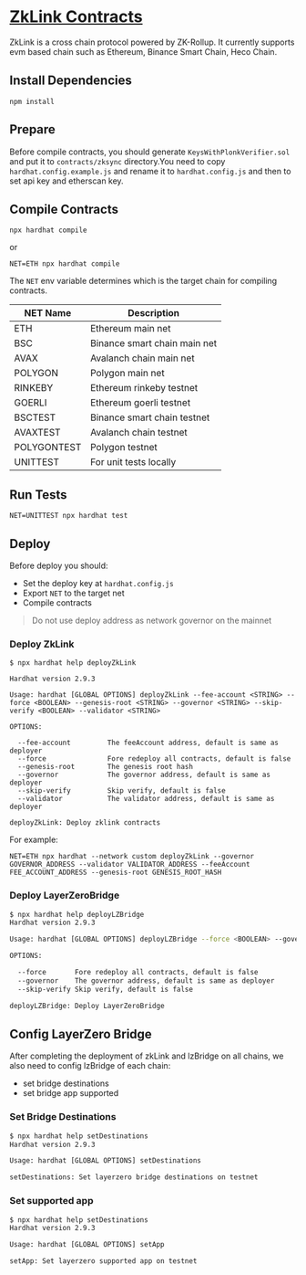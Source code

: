 # [ZkLink Contracts](https://zk.link/)

ZkLink is a cross chain protocol powered by ZK-Rollup. It currently supports evm based chain such as Ethereum, Binance Smart Chain, Heco Chain.

## Install Dependencies

`npm install`

## Prepare

Before compile contracts, you should generate `KeysWithPlonkVerifier.sol` and put it to `contracts/zksync` directory.You need to copy `hardhat.config.example.js` and rename it to `hardhat.config.js` and then to set api key and etherscan key.

## Compile Contracts

`npx hardhat compile`

or

`NET=ETH npx hardhat compile`

The `NET`  env variable determines which is the target chain for compiling contracts.

| NET Name    | Description                  |
| ----------- | ---------------------------- |
| ETH         | Ethereum main net            |
| BSC         | Binance smart chain main net |
| AVAX        | Avalanch chain main net      |
| POLYGON     | Polygon main net             |
| RINKEBY     | Ethereum rinkeby testnet     |
| GOERLI      | Ethereum goerli testnet      |
| BSCTEST     | Binance smart chain testnet  |
| AVAXTEST    | Avalanch chain testnet       |
| POLYGONTEST | Polygon testnet              |
| UNITTEST    | For unit tests locally       |

## Run Tests

`NET=UNITTEST npx hardhat test`

## Deploy

Before deploy you should:

* Set the deploy key at `hardhat.config.js`
* Export `NET` to the target net
* Compile contracts

> Do not  use deploy address as network governor on the mainnet

### Deploy ZkLink

```shell
$ npx hardhat help deployZkLink

Hardhat version 2.9.3

Usage: hardhat [GLOBAL OPTIONS] deployZkLink --fee-account <STRING> --force <BOOLEAN> --genesis-root <STRING> --governor <STRING> --skip-verify <BOOLEAN> --validator <STRING>

OPTIONS:

  --fee-account         The feeAccount address, default is same as deployer 
  --force               Fore redeploy all contracts, default is false 
  --genesis-root        The genesis root hash 
  --governor            The governor address, default is same as deployer 
  --skip-verify         Skip verify, default is false 
  --validator           The validator address, default is same as deployer 

deployZkLink: Deploy zklink contracts
```

For example:

```shell
NET=ETH npx hardhat --network custom deployZkLink --governor GOVERNOR_ADDRESS --validator VALIDATOR_ADDRESS --feeAccount FEE_ACCOUNT_ADDRESS --genesis-root GENESIS_ROOT_HASH
```

### Deploy LayerZeroBridge

```bash
$ npx hardhat help deployLZBridge
Hardhat version 2.9.3

Usage: hardhat [GLOBAL OPTIONS] deployLZBridge --force <BOOLEAN> --governor <STRING> --skip-verify <BOOLEAN>

OPTIONS:

  --force       Fore redeploy all contracts, default is false 
  --governor    The governor address, default is same as deployer 
  --skip-verify Skip verify, default is false 

deployLZBridge: Deploy LayerZeroBridge
```

## Config LayerZero Bridge

After completing the deployment of zkLink and lzBridge on all chains,  we also need to config lzBridge of each chain:

* set bridge destinations
* set bridge app supported

### Set Bridge Destinations

```bash
$ npx hardhat help setDestinations
Hardhat version 2.9.3

Usage: hardhat [GLOBAL OPTIONS] setDestinations

setDestinations: Set layerzero bridge destinations on testnet
```

### Set supported app

```bash
$ npx hardhat help setDestinations
Hardhat version 2.9.3

Usage: hardhat [GLOBAL OPTIONS] setApp

setApp: Set layerzero supported app on testnet
```


